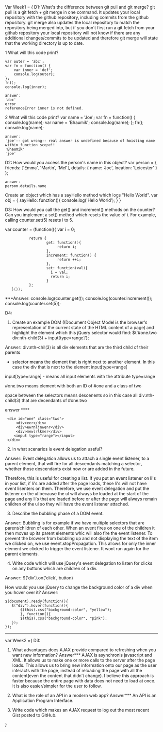 Var Week1 = {
D1: 
  What's the difference between git pull and git merge?
    git pull is a git fetch + git merge in one command. It updates your local repository with the github repository, including  commits from the github repository.
    git merge also updates the local repository to match the repository being merged into, but if you don't first run a git fetch from your github repository your local repository will not know if there are any additional changes/commits to be updated and therefore git merge will state that the working directory is up to date. 

  1 What will this code print?

    var outer = 'abc';
    var fn = function() {
        var inner = 'def';
        console.log(outer);
    };
    fn();
    console.log(inner);

    answer: 
    'abc'
    error
    referenceError inner is not defined.


  2 What will this code print?
    var name = 'Joe';
    var fn = function() {
        console.log(name);
        var name = 'Bhaumik';
        console.log(name);
    };
    fn();
    console.log(name);

    answer:
    'joe'-- got wrong-- real answer is undefined because of hoisting name within function scope!!
    'Bhaumik'
    'joe'

D2:
  How would you access the person's name in this object?
    var person = {
        friends: ['Emma', 'Martin', 'Mel'],
        details: {
            name: 'Joe',
            location: 'Leicester'
        }
    };

    answer:
    person.details.name

  Create an object which has a sayHello method which logs "Hello World".
  var obj = {
    sayHello: function(){
      console.log('Hello World');
    }
  }

D3:
  How would you call the get() and increment() methods on the counter?
  Can you implement a set() method which resets the value of i. For example, calling counter.set(5) resets i to 5.

   var counter = (function(){
               var i = 0;

               return {
                       get: function(){
                            return i;
                       },
                       increment: function() {
                            return ++i;
                       },
                       set: function(val){
                         i = val;
                         return i;
                       }
               };
       }());
  ***Answer:
  console.log(counter.get());
  console.log(counter.increment());
  console.log(counter.set(5));

D4:
  1. Create an example DOM ((Document Object Model is the browser's representation of the current state of the HTML content of a page) and highlight the element which this jQuery selector would find:
  $('#one.two div:nth-child(3) + input[type=range]');


  Answer:
  div:nth-chil(3) is all div elements that are the third child of their parents

   + selector means the element that is right next to another element. In this case the div that is next to the element input[type=range]

  input[type=range] - means all input elements with the attribute type=range

   #one.two means element with both an ID of #one and a class of two

   space between the selectors means descenents so in this case all div:nth-child(3) that are decendants of #one.two

  answer ****
  <!DOCTYPE html>
  <html>
  <head>
  <script src="https://ajax.googleapis.com/ajax/libs/jquery/3.1.1/jquery.min.js"></script>
  <script>
  $(document).ready(function(){
    $('#one.two div:nth-child(3) + input[type=range]').css("box-shadow", "1px 1px 1px red");
  });
  </script>

  </head>
  <body>

     <div id="one" class="two">
         <div>eer</div>
         <div>ewrnljnwenr</div>
         <div>mewlrlkmer</div>
        <input type="range"></input>
     </div>
     
  </body>
  </html>


  2. In what scenarios is event delegation useful?

  Answer:
  Event delegation allows us to attach a single event listener, to a parent element, that will fire for all descendants matching a selector, whether those descendants exist now or are added in the future.

  Therefore, this is useful for creating a list. If you put an event listener on li's in your list, if li's are added after the page loads, these li's will not have event lisenters on them. Therefore, we use event delegation and put the listener on the ul because the ul will always be loaded at the start of the page and any li's that are loaded before or after the page will always remain children of the ul so they will have the event listener attached.

  3. Describe the bubbling phase of a DOM event.

  Answer:
  Bubbling is for example if we have multiple selectors that are parent/children of each other. When an event fires on one of the children it then moves up its parent elements whic will also fire the event listener. To prevent the browser from bubbling up and not displaying the text of the item we clicked on, we use event.stopPropagation. This allows for only the inner element we clicked to trigger the event listener. It wont run again for the parent elements. 


  4. Write code which will use jQuery's event delegation to listen for clicks on any buttons which are children of a div.

  Answer:
  $('div').on('click', button)

  How would you use jQuery to change the background color of a div when you hover over it?
  Answer:

    $(document).ready(function(){
       $("div").hover(function(){
           $(this).css("background-color", "yellow");
           }, function(){
           $(this).css("background-color", "pink");
       });
    });

  ---------------------------------------------------------------------------------------------------------------------------------
  var Week2 ={
D3:
  1. What advantages does AJAX provide compared to refreshing when you want new information?
  Answer***
  AJAX is asynchronis javascript and XML. It allows us to make one or more calls to the server after the page loads. This allows us to bring new information onto our page as the user interacts with the page, instead of reloading the page with all the content(even the content that didn't change). I believe this approach is faster because the entire page with data does not need to load at once. It is also easier/simpler for the user to follow.  

  2. What is the role of an API in a modern web app?
  Answer***
  An API is an Application Program Interface. 

  3. Write code which makes an AJAX request to log out the most recent Gist posted to GitHub.



  }